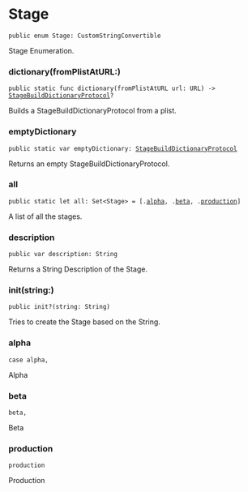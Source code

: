 # Stage
<pre class="highlight"><code><span class="kd">public</span> <span class="kd">enum</span> <span class="kt">Stage</span><span class="p">:</span> <span class="kt">CustomStringConvertible</span></code></pre>

<p>Stage Enumeration.</p>

### dictionary(fromPlistAtURL:)
<pre class="highlight"><code><span class="kd">public</span> <span class="kd">static</span> <span class="kd">func</span> <span class="nf">dictionary</span><span class="p">(</span><span class="n">fromPlistAtURL</span> <span class="nv">url</span><span class="p">:</span> <span class="kt">URL</span><span class="p">)</span> <span class="o">-&gt;</span> <span class="kt"><a href="../Protocols/StageBuildDictionaryProtocol.md">StageBuildDictionaryProtocol</a></span><span class="p">?</span></code></pre>

<p>Builds a StageBuildDictionaryProtocol from a plist.</p>

### emptyDictionary
<pre class="highlight"><code><span class="kd">public</span> <span class="kd">static</span> <span class="k">var</span> <span class="nv">emptyDictionary</span><span class="p">:</span> <span class="kt"><a href="../Protocols/StageBuildDictionaryProtocol.md">StageBuildDictionaryProtocol</a></span></code></pre>

<p>Returns an empty StageBuildDictionaryProtocol.</p>

### all
<pre class="highlight"><code><span class="kd">public</span> <span class="kd">static</span> <span class="k">let</span> <span class="nv">all</span><span class="p">:</span> <span class="kt">Set</span><span class="o">&lt;</span><span class="kt">Stage</span><span class="o">&gt;</span> <span class="o">=</span> <span class="p">[</span><span class="o">.</span><span class="n"><a href="../Enums/Stage.md#/s:8SwiftVer5StageO5alphaA2CmF">alpha</a></span><span class="p">,</span> <span class="o">.</span><span class="n"><a href="../Enums/Stage.md#/s:8SwiftVer5StageO4betaA2CmF">beta</a></span><span class="p">,</span> <span class="o">.</span><span class="n"><a href="../Enums/Stage.md#/s:8SwiftVer5StageO10productionA2CmF">production</a></span><span class="p">]</span></code></pre>

<p>A list of all the stages.</p>

### description
<pre class="highlight"><code><span class="kd">public</span> <span class="k">var</span> <span class="nv">description</span><span class="p">:</span> <span class="kt">String</span></code></pre>

<p>Returns a String Description of the Stage.</p>

### init(string:)
<pre class="highlight"><code><span class="kd">public</span> <span class="nf">init</span><span class="p">?(</span><span class="nv">string</span><span class="p">:</span> <span class="kt">String</span><span class="p">)</span></code></pre>

<p>Tries to create the Stage based on the String.</p>

### alpha
<pre class="highlight"><code><span class="k">case</span> <span class="n">alpha</span><span class="p">,</span></code></pre>

<p>Alpha</p>

### beta
<pre class="highlight"><code><span class="n">beta</span><span class="p">,</span></code></pre>

<p>Beta</p>

### production
<pre class="highlight"><code><span class="n">production</span></code></pre>

<p>Production</p>


